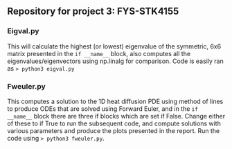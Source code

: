 ## Repository for project 3: FYS-STK4155

### Eigval.py
This will calculate the highest (or lowest) eigenvalue of the symmetric, 6x6 matrix presented in the
`if __name__` block, also computes all the eigenvalues/eigenvectors using np.linalg for comparison.
Code is easily ran as `> python3 eigval.py`

### Fweuler.py
This computes a solution to the 1D heat  diffusion PDE using method of lines to produce ODEs that are solved using Forward Euler, and in the `if __name__` block there are three if blocks 
which are set if False. Change either of these to if True to run the subsequent code, and compute solutions with various 
parameters and produce the plots presented in the report. Run the code using `> python3 fweuler.py`.
